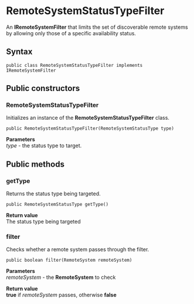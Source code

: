 # RemoteSystemStatusTypeFilter
An **IRemoteSystemFilter** that limits the set of discoverable remote systems by allowing only those of a specific availability status.

## Syntax
`public class RemoteSystemStatusTypeFilter implements IRemoteSystemFilter`

## Public constructors

### RemoteSystemStatusTypeFilter
Initializes an instance of the **RemoteSystemStatusTypeFilter** class.

`public RemoteSystemStatusTypeFilter(RemoteSystemStatusType type)`

**Parameters**  
*type* - the status type to target.

## Public methods

### getType
Returns the status type being targeted.

`public RemoteSystemStatusType getType()`

**Return value**  
The status type being targeted

### filter
Checks whether a remote system passes through the filter.

`public boolean filter(RemoteSystem remoteSystem)`

**Parameters**  
*remoteSystem* - the **RemoteSystem** to check

**Return value**  
**true** if *remoteSystem* passes, otherwise **false**